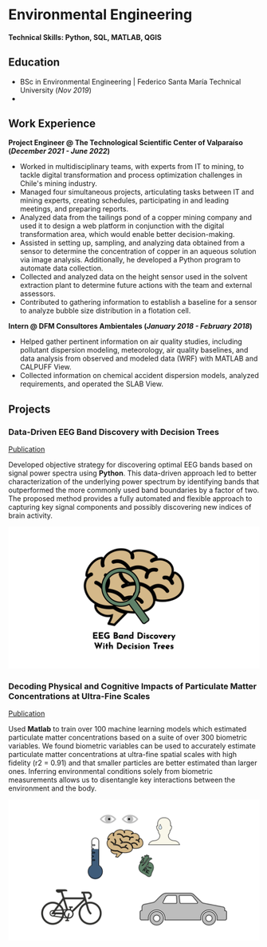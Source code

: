 # Environmental Engineering

#### Technical Skills: Python, SQL, MATLAB, QGIS

## Education 			        		
- BSc in Environmental Engineering | Federico Santa María Technical University (_Nov 2019_)
- 

## Work Experience
**Project Engineer @ The Technological Scientific Center of Valparaíso (_December 2021 - June 2022_)**
- Worked in multidisciplinary teams, with experts from IT to mining, to tackle digital transformation and process optimization challenges in Chile's mining industry.
- Managed four simultaneous projects, articulating tasks between IT and mining experts, creating schedules, participating in and leading meetings, and preparing reports.
- Analyzed data from the tailings pond of a copper mining company and used it to design a web platform in conjunction with the digital transformation area, which would enable better decision-making.
- Assisted in setting up, sampling, and analyzing data obtained from a sensor to determine the concentration of copper in an aqueous solution via image analysis. Additionally, he developed a Python program to automate data collection.
- Collected and analyzed data on the height sensor used in the solvent extraction plant to determine future actions with the team and external assessors.
- Contributed to gathering information to establish a baseline for a sensor to analyze bubble size distribution in a flotation cell.

**Intern @ DFM Consultores Ambientales (_January 2018 - February 2018_)**
- Helped gather pertinent information on air quality studies, including pollutant dispersion modeling, meteorology, air quality baselines, and
data analysis from observed and modeled data (WRF) with MATLAB and CALPUFF View.
- Collected information on chemical accident dispersion models, analyzed requirements, and operated the SLAB View.

## Projects
### Data-Driven EEG Band Discovery with Decision Trees
[Publication](https://www.mdpi.com/1424-8220/22/8/3048)

Developed objective strategy for discovering optimal EEG bands based on signal power spectra using **Python**. This data-driven approach led to better characterization of the underlying power spectrum by identifying bands that outperformed the more commonly used band boundaries by a factor of two. The proposed method provides a fully automated and flexible approach to capturing key signal components and possibly discovering new indices of brain activity.

![EEG Band Discovery](/assets/img/eeg_band_discovery.jpeg)

### Decoding Physical and Cognitive Impacts of Particulate Matter Concentrations at Ultra-Fine Scales
[Publication](https://www.mdpi.com/1424-8220/22/11/4240)

Used **Matlab** to train over 100 machine learning models which estimated particulate matter concentrations based on a suite of over 300 biometric variables. We found biometric variables can be used to accurately estimate particulate matter concentrations at ultra-fine spatial scales with high fidelity (r2 = 0.91) and that smaller particles are better estimated than larger ones. Inferring environmental conditions solely from biometric measurements allows us to disentangle key interactions between the environment and the body.

![Bike Study](/assets/img/bike_study.jpeg)